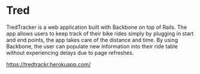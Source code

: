 # Tred

TredTracker is a web application built with Backbone on top of Rails. The app allows users to keep track of their bike rides simply by plugging in start and end points, the app takes care of the distance and time. By using Backbone, the user can populate new information into their ride table without experiencing delays due to page refreshes. 

https://tredtrackr.herokuapp.com/
